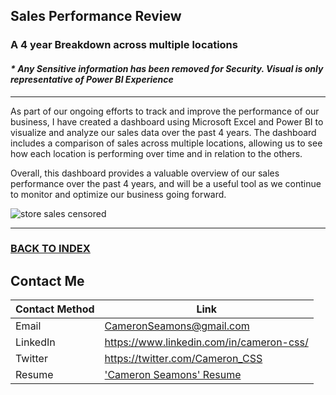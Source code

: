 ## Sales Performance Review

### A 4 year Breakdown across multiple locations

#### _* Any Sensitive information has been removed for Security. Visual is only representative of Power BI Experience_


---

As part of our ongoing efforts to track and improve the performance of our business, I have created a dashboard using Microsoft Excel and Power BI to visualize and analyze our sales data over the past 4 years. 
The dashboard includes a comparison of sales across multiple locations, allowing us to see how each location is performing over time and in relation to the others.

Overall, this dashboard provides a valuable overview of our sales performance over the past 4 years, and will be a useful tool as we continue to monitor and optimize our business going forward.


![store sales censored](https://user-images.githubusercontent.com/121735588/211135542-dbfd60f3-b0d1-4ff1-8640-bca178c5b884.jpg)

----

### <a href="https://github.com/CameronCSS/PersonalProjects">BACK TO INDEX</a>

## Contact Me

| Contact Method | Link |
| --- | --- |
| Email | CameronSeamons@gmail.com |
| LinkedIn | https://www.linkedin.com/in/cameron-css/|
| Twitter | https://twitter.com/Cameron_CSS |
| Resume | ['Cameron Seamons' Resume](https://drive.google.com/file/d/19vkbf2HjEpXpxndWYa4A6Dyt6gsnGv73/view?usp=sharing) | 

